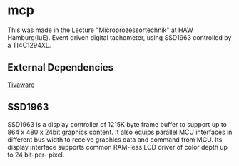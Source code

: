 # mcp
This was made in the Lecture "Microprozessortechnik" at HAW Hamburg(IuE). 
Event driven digital tachometer, using SSD1963 controlled by a TI4C1294XL.
## External Dependencies
[Tivaware](http://software-dl.ti.com/tiva-c/SW-TM4C/latest/index_FDS.html)
## SSD1963
SSD1963 is a display controller of 1215K byte frame buffer to support up to 864 x 480 x 24bit graphics
content. It also equips parallel MCU interfaces in different bus width to receive graphics data and command
from MCU. Its display interface supports common RAM-less LCD driver of color depth up to 24 bit-per-
pixel.

